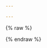 ```yaml
---

---
```


{% raw %}
<!DOCTYPE html>
<html lang="en">

<head>
  <meta charset="UTF-8">
  <meta http-equiv="X-UA-Compatible" content="IE=edge">
  <meta name="viewport" content="width=device-width, initial-scale=1.0">
  <title>Document</title>
  <!-- import Vue before Element -->
  <script src="https://unpkg.com/vue/dist/vue.js"></script>
  <!-- import CSS -->
  <link rel="stylesheet" href="https://unpkg.com/element-ui/lib/theme-chalk/index.css">
  <!-- import JavaScript -->
  <script src="https://unpkg.com/element-ui/lib/index.js"></script>

</head>

<body>
  <div id="app">
    <el-date-picker v-model="year" type="date" :picker-options="pickerOptions" placeholder="选择日期" format="yyyy-MM-dd"
      @change="chooseYear">
    </el-date-picker>

  </div>
  <script>
    new Vue({
      el: '#app',
      data: function () {
        return {
          year: '',
          pickerOptions: {
            disabledDate: function (time) {
              let yesterday = Date.now() - 24 * 60 * 60 * 1000
              return time.getTime() > yesterday
            }
          }
        }
      },
      methods: {
        chooseYear: function () { }
      }
    })
  </script>
</body>

</html>

{% endraw %}